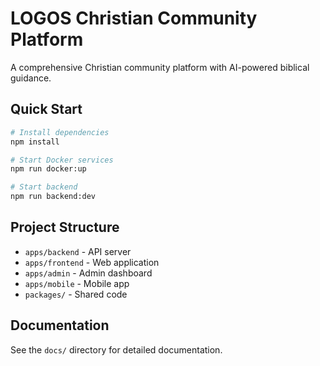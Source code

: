 # LOGOS Christian Community Platform

A comprehensive Christian community platform with AI-powered biblical guidance.

## Quick Start

```bash
# Install dependencies
npm install

# Start Docker services
npm run docker:up

# Start backend
npm run backend:dev
```

## Project Structure

- `apps/backend` - API server
- `apps/frontend` - Web application
- `apps/admin` - Admin dashboard
- `apps/mobile` - Mobile app
- `packages/` - Shared code

## Documentation

See the `docs/` directory for detailed documentation.
